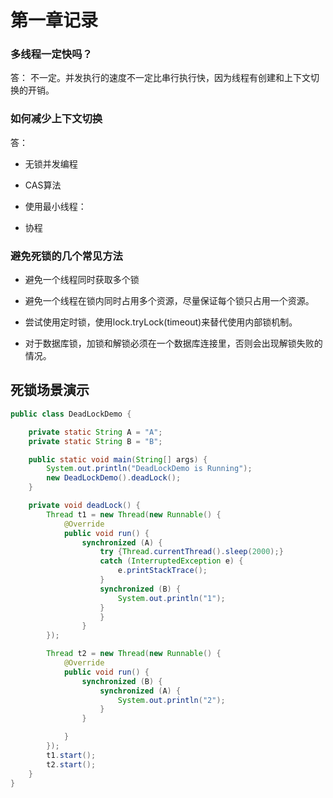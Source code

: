 # 第一章记录

### **多线程一定快吗？**

答： 不一定。并发执行的速度不一定比串行执行快，因为线程有创建和上下文切换的开销。

### **如何减少上下文切换**
答： 

* 无锁并发编程

* CAS算法

* 使用最小线程：

* 协程

### 避免死锁的几个常见方法

* 避免一个线程同时获取多个锁

* 避免一个线程在锁内同时占用多个资源，尽量保证每个锁只占用一个资源。

* 尝试使用定时锁，使用lock.tryLock(timeout)来替代使用内部锁机制。

* 对于数据库锁，加锁和解锁必须在一个数据库连接里，否则会出现解锁失败的情况。

## 死锁场景演示
```Java
public class DeadLockDemo {

    private static String A = "A";
    private static String B = "B";

    public static void main(String[] args) {
        System.out.println("DeadLockDemo is Running");
        new DeadLockDemo().deadLock();
    }

    private void deadLock() {
        Thread t1 = new Thread(new Runnable() {
            @Override
            public void run() {
                synchronized (A) {
                    try {Thread.currentThread().sleep(2000);}
                    catch (InterruptedException e) {
                        e.printStackTrace();
                    }
                    synchronized (B) {
                        System.out.println("1");
                    }
                    }
                }
        });

        Thread t2 = new Thread(new Runnable() {
            @Override
            public void run() {
                synchronized (B) {
                    synchronized (A) {
                        System.out.println("2");
                    }
                }

            }
        });
        t1.start();
        t2.start();
    }
}

```